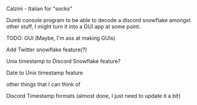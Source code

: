 Calzini - Italian for "socks"

Dumb console program to be able to decode a discord snowflake amongst other stuff, I might turn it into a GUI app at some point.


TODO: 
GUI (Maybe, I'm ass at making GUIs)

Add Twitter snowflake feature(?)

Unix timestamp to Discord Snowflake feature?

Date to Unix timestamp feature

other things that I can think of

Discord Timestamp formats (almost done, I just need to update it a bit)